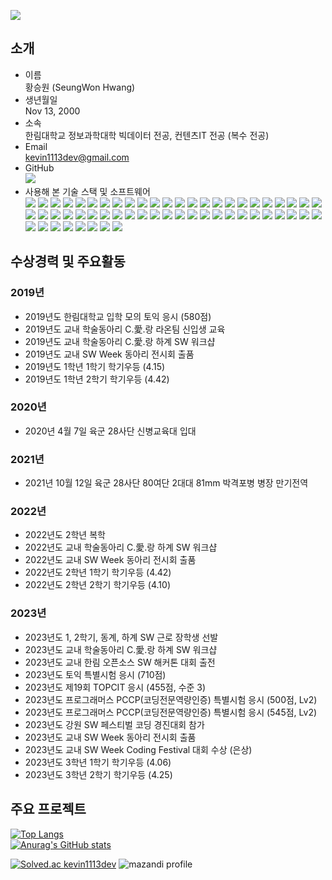 
<a href="https://hits.seeyoufarm.com"><img src="https://hits.seeyoufarm.com/api/count/incr/badge.svg?url=https%3A%2F%2Fgithub.com%2Fkevin1113-github&count_bg=%2379C83D&title_bg=%23555555&icon=&icon_color=%23E7E7E7&title=View&edge_flat=false"/></a>

## 소개
- 이름</br>
황승원 (SeungWon Hwang)
- 생년월일</br>
Nov 13, 2000
- 소속</br>
한림대학교 정보과학대학 빅데이터 전공, 컨텐츠IT 전공 (복수 전공)
- Email</br>
kevin1113dev@gmail.com
- GitHub</br>
<a href="https://github.com/kevin1113-github"><img src="https://img.shields.io/badge/GitHub-kevin1113--github-181717?logo=github&logoColor=white"/></a>
- 사용해 본 기술 스택 및 소프트웨어</br><div style="margin-left:">
  <img src="https://img.shields.io/badge/C-A8B9CC?logo=C&logoColor=white"/>
  <img src="https://img.shields.io/badge/C++-00599C?logo=cplusplus&logoColor=white"/>
  <img src="https://img.shields.io/badge/Csharp-512BD4?logo=csharp&logoColor=white"/>
  <img src="https://img.shields.io/badge/JAVA-007396?logo=java&logoColor=white"/>
  <img src="https://img.shields.io/badge/Python-3776AB?logo=python&logoColor=white"/>
  <img src="https://img.shields.io/badge/JavaScript-F7DF1E?logo=javascript&logoColor=white"/>
  <img src="https://img.shields.io/badge/PHP-777BB4?logo=php&logoColor=white"/>
  <img src="https://img.shields.io/badge/HTML5-E34F26?logo=html5&logoColor=white"/>
  <img src="https://img.shields.io/badge/CSS3-1572B6?logo=css3&logoColor=white"/>
  <img src="https://img.shields.io/badge/MySQL-4479A1?logo=mysql&logoColor=white"/>
  <img src="https://img.shields.io/badge/SQLite-003B57?logo=sqlite&logoColor=white"/>
  <img src="https://img.shields.io/badge/Unity-000000?logo=unity&logoColor=white"/>
  <img src="https://img.shields.io/badge/Git-F05032?logo=git&logoColor=white"/>
  <img src="https://img.shields.io/badge/GitHub-181717?logo=github&logoColor=white"/>
  <img src="https://img.shields.io/badge/Visual_Studio-5C2D91?logo=visualstudio&logoColor=white"/>
  <img src="https://img.shields.io/badge/Visual_Studio_Code-007ACC?logo=visualstudiocode&logoColor=white"/>
  <img src="https://img.shields.io/badge/Anaconda-44A833?logo=anaconda&logoColor=white"/>
  <img src="https://img.shields.io/badge/Jupyter-F37626?logo=jupyter&logoColor=white"/>
  <img src="https://img.shields.io/badge/Eclipse-2C2255?logo=eclipseide&logoColor=white"/>
  <img src="https://img.shields.io/badge/PyCharm-000000?logo=pycharm&logoColor=white"/>
  <img src="https://img.shields.io/badge/Amazon_AWS-232F3E?logo=amazonaws&logoColor=white"/>
  <img src="https://img.shields.io/badge/Amazon_EC2-FF9900?logo=amazonec2&logoColor=white"/>
  <img src="https://img.shields.io/badge/npm-CB3837?logo=npm&logoColor=white"/>
  <img src="https://img.shields.io/badge/NumPy-013243?logo=numpy&logoColor=white"/>
  <img src="https://img.shields.io/badge/PyTorch-EE4C2C?logo=pytorch&logoColor=white"/>
  <img src="https://img.shields.io/badge/TensorFlow-FF6F00?logo=tensorflow&logoColor=white"/>
  <img src="https://img.shields.io/badge/Keras-D00000?logo=keras&logoColor=white"/>
  <img src="https://img.shields.io/badge/.NET-512BD4?logo=dotnet&logoColor=white"/>
  <img src="https://img.shields.io/badge/Gradle-02303A?logo=gradle&logoColor=white"/>
  <img src="https://img.shields.io/badge/Adobe_Premiere_Pro-31A8FF?logo=adobephotoshop&logoColor=white"/>
  <img src="https://img.shields.io/badge/Adobe_Photoshop-9999FF?logo=adobepremierepro&logoColor=white"/>
  <img src="https://img.shields.io/badge/macOS-000000?logo=macos&logoColor=white"/>
  <img src="https://img.shields.io/badge/Windows-0078D4?logo=windows&logoColor=white"/>
  <img src="https://img.shields.io/badge/Linux-FCC624?logo=linux&logoColor=white"/>
  <img src="https://img.shields.io/badge/Ubuntu-E95420?logo=ubuntu&logoColor=white"/>
  <img src="https://img.shields.io/badge/Docker-2496ED?logo=docker&logoColor=white"/>
  <img src="https://img.shields.io/badge/Discord-5865F2?logo=discord&logoColor=white"/>
  <img src="https://img.shields.io/badge/React-61DAFB?logo=react&logoColor=white"/>
  <img src="https://img.shields.io/badge/Node.js-339933?logo=nodedotjs&logoColor=white"/>
  <img src="https://img.shields.io/badge/Nodemon-76D04B?logo=nodemon&logoColor=white"/>
  <img src="https://img.shields.io/badge/Google_Cardboard-FF7143?logo=googlecardboard&logoColor=white"/>
  <img src="https://img.shields.io/badge/Raspberry_Pi-A22846?logo=raspberrypi&logoColor=white"/>
  <img src="https://img.shields.io/badge/Arduino-00878F?logo=arduino&logoColor=white"/>
  <img src="https://img.shields.io/badge/Apache-D22128?logo=apache&logoColor=white"/>
  <img src="https://img.shields.io/badge/Blender-E87D0D?logo=blender&logoColor=white"/>
  <img src="https://img.shields.io/badge/YouTube-FF0000?logo=youtube&logoColor=white"/>
  <img src="https://img.shields.io/badge/Android-3DDC84?logo=android&logoColor=white"/>
  <img src="https://img.shields.io/badge/Android_Studio-3DDC84?logo=androidstudio&logoColor=white"/>
  <img src="https://img.shields.io/badge/Google_Play-414141?logo=googleplay&logoColor=white"/>
  <img src="https://img.shields.io/badge/Mips_Assembly-000000?logo=mipsassembly&logoColor=white"/>
  <img src="https://img.shields.io/badge/Termius-000000?logo=termius&logoColor=white"/>
  <img src="https://img.shields.io/badge/iTerm2-000000?logo=iterm2&logoColor=white"/>
  <img src="https://img.shields.io/badge/FileZilla-BF0000?logo=filezilla&logoColor=white"/>
  <img src="https://img.shields.io/badge/iCloud-3693F3?logo=icloud&logoColor=white"/>
  <img src="https://img.shields.io/badge/Microsoft_Azure-0078D4?logo=microsoftazure&logoColor=white"/>
  <img src="https://img.shields.io/badge/Microsoft_Office-D83B01?logo=microsoftoffice&logoColor=white"/>
</div>
<!--
  뱃지 사용법, https://simpleicons.org/
  <img src="https://img.shields.io/badge/[표시_할_이름]-[블록_색]?logo=[아이콘]&logoColor=white"/>
-->

## 수상경력 및 주요활동
### 2019년
- 2019년도 한림대학교 입학 모의 토익 응시 (580점)
- 2019년도 교내 학술동아리 C.愛.랑 라온팀 신입생 교육
- 2019년도 교내 학술동아리 C.愛.랑 하계 SW 워크샵
- 2019년도 교내 SW Week 동아리 전시회 출품
- 2019년도 1학년 1학기 학기우등 (4.15)
- 2019년도 1학년 2학기 학기우등 (4.42)

### 2020년
- 2020년 4월 7일 육군 28사단 신병교육대 입대

### 2021년
- 2021년 10월 12일 육군 28사단 80여단 2대대 81mm 박격포병 병장 만기전역

### 2022년
- 2022년도 2학년 복학
- 2022년도 교내 학술동아리 C.愛.랑 하계 SW 워크샵
- 2022년도 교내 SW Week 동아리 전시회 출품
- 2022년도 2학년 1학기 학기우등 (4.42)
- 2022년도 2학년 2학기 학기우등 (4.10)

### 2023년
- 2023년도 1, 2학기, 동계, 하계 SW 근로 장학생 선발
- 2023년도 교내 학술동아리 C.愛.랑 하계 SW 워크샵
- 2023년도 교내 한림 오픈소스 SW 해커톤 대회 출전
- 2023년도 토익 특별시험 응시 (710점)
- 2023년도 제19회 TOPCIT 응시 (455점, 수준 3)
- 2023년도 프로그래머스 PCCP(코딩전문역량인증) 특별시험 응시 (500점, Lv2)
- 2023년도 프로그래머스 PCCP(코딩전문역량인증) 특별시험 응시 (545점, Lv2)
- 2023년도 강원 SW 페스티벌 코딩 경진대회 참가
- 2023년도 교내 SW Week 동아리 전시회 출품
- 2023년도 교내 SW Week Coding Festival 대회 수상 (은상)
- 2023년도 3학년 1학기 학기우등 (4.06)
- 2023년도 3학년 2학기 학기우등 (4.25)

## 주요 프로젝트

<!-- https://github.com/anuraghazra/github-readme-stats -->
[![Top Langs](https://github-readme-stats.vercel.app/api/top-langs/?username=kevin1113-github&theme=dark&locale=kr)](https://github.com/anuraghazra/github-readme-stats)
</br>
[![Anurag's GitHub stats](https://github-readme-stats.vercel.app/api?username=kevin1113-github&theme=dark&locale=kr)](https://github.com/anuraghazra/github-readme-stats)

<!-- https://github.com/mazassumnida/mazassumnida -->
<!-- https://github.com/mazassumnida/mazandi -->
[![Solved.ac
kevin1113dev](http://mazassumnida.wtf/api/v2/generate_badge?boj=kevin1113dev)](https://solved.ac/kevin1113dev)
![mazandi profile](http://mazandi.herokuapp.com/api?handle=kevin1113dev&theme=warm)

